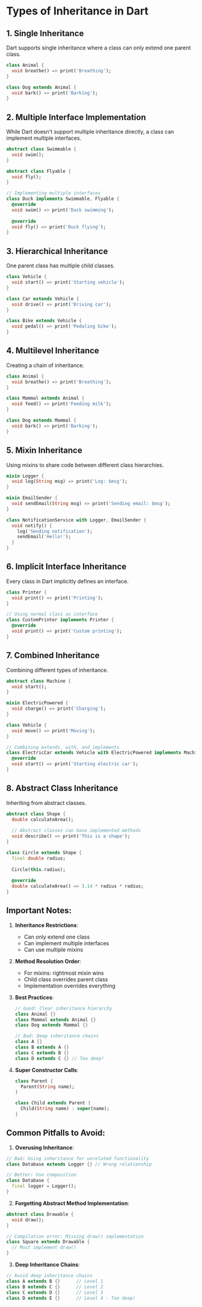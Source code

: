 # Types of Inheritance in Dart

## 1. Single Inheritance
Dart supports single inheritance where a class can only extend one parent class.

```dart
class Animal {
  void breathe() => print('Breathing');
}

class Dog extends Animal {
  void bark() => print('Barking');
}
```

## 2. Multiple Interface Implementation
While Dart doesn't support multiple inheritance directly, a class can implement multiple interfaces.

```dart
abstract class Swimmable {
  void swim();
}

abstract class Flyable {
  void fly();
}

// Implementing multiple interfaces
class Duck implements Swimmable, Flyable {
  @override
  void swim() => print('Duck swimming');
  
  @override
  void fly() => print('Duck flying');
}
```

## 3. Hierarchical Inheritance
One parent class has multiple child classes.

```dart
class Vehicle {
  void start() => print('Starting vehicle');
}

class Car extends Vehicle {
  void drive() => print('Driving car');
}

class Bike extends Vehicle {
  void pedal() => print('Pedaling bike');
}
```

## 4. Multilevel Inheritance
Creating a chain of inheritance.

```dart
class Animal {
  void breathe() => print('Breathing');
}

class Mammal extends Animal {
  void feed() => print('Feeding milk');
}

class Dog extends Mammal {
  void bark() => print('Barking');
}
```

## 5. Mixin Inheritance
Using mixins to share code between different class hierarchies.

```dart
mixin Logger {
  void log(String msg) => print('Log: $msg');
}

mixin EmailSender {
  void sendEmail(String msg) => print('Sending email: $msg');
}

class NotificationService with Logger, EmailSender {
  void notify() {
    log('Sending notification');
    sendEmail('Hello!');
  }
}
```

## 6. Implicit Interface Inheritance
Every class in Dart implicitly defines an interface.

```dart
class Printer {
  void print() => print('Printing');
}

// Using normal class as interface
class CustomPrinter implements Printer {
  @override
  void print() => print('Custom printing');
}
```

## 7. Combined Inheritance
Combining different types of inheritance.

```dart
abstract class Machine {
  void start();
}

mixin ElectricPowered {
  void charge() => print('Charging');
}

class Vehicle {
  void move() => print('Moving');
}

// Combining extends, with, and implements
class ElectricCar extends Vehicle with ElectricPowered implements Machine {
  @override
  void start() => print('Starting electric car');
}
```

## 8. Abstract Class Inheritance
Inheriting from abstract classes.

```dart
abstract class Shape {
  double calculateArea();
  
  // Abstract classes can have implemented methods
  void describe() => print('This is a shape');
}

class Circle extends Shape {
  final double radius;
  
  Circle(this.radius);
  
  @override
  double calculateArea() => 3.14 * radius * radius;
}
```

## Important Notes:

1. **Inheritance Restrictions**:
   - Can only extend one class
   - Can implement multiple interfaces
   - Can use multiple mixins
   
2. **Method Resolution Order**:
   - For mixins: rightmost mixin wins
   - Child class overrides parent class
   - Implementation overrides everything

3. **Best Practices**:
   ```dart
   // Good: Clear inheritance hierarchy
   class Animal {}
   class Mammal extends Animal {}
   class Dog extends Mammal {}

   // Bad: Deep inheritance chains
   class A {}
   class B extends A {}
   class C extends B {}
   class D extends C {} // Too deep!
   ```

4. **Super Constructor Calls**:
   ```dart
   class Parent {
     Parent(String name);
   }

   class Child extends Parent {
     Child(String name) : super(name);
   }
   ```

## Common Pitfalls to Avoid:

1. **Overusing Inheritance**:
```dart
// Bad: Using inheritance for unrelated functionality
class Database extends Logger {} // Wrong relationship

// Better: Use composition
class Database {
  final logger = Logger();
}
```

2. **Forgetting Abstract Method Implementation**:
```dart
abstract class Drawable {
  void draw();
}

// Compilation error: Missing draw() implementation
class Square extends Drawable {
  // Must implement draw()
}
```

3. **Deep Inheritance Chains**:
```dart
// Avoid deep inheritance chains
class A extends B {}      // Level 1
class B extends C {}      // Level 2
class C extends D {}      // Level 3
class D extends E {}      // Level 4 - Too deep!
```